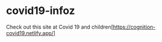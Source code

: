 # covid19-infoz
Check out this site at Covid 19 and children[https://cognition-covid19.netlify.app/]
